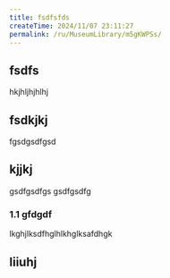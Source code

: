 ```yaml
---
title: fsdfsfds
createTime: 2024/11/07 23:11:27
permalink: /ru/MuseumLibrary/m5gKWPSs/
---
```


## fsdfs
hkjhljhjhlhj
## fsdkjkj

fgsdgsdfgsd

## kjjkj

gsdfgsdfgs
gsdfgsdfg

### 1.1 gfdgdf


lkghjlksdfhglhlkhglksafdhgk

## liiuhj

